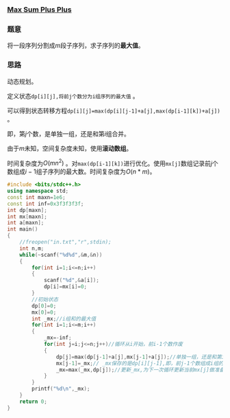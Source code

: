 ### [Max Sum Plus Plus](https://vjudge.net/problem/HDU-1024)

### 题意

将一段序列分割成$m$段子序列，求子序列的**最大值**。

### 思路

动态规划。

定义状态`dp[i][j],将前j个数分为i组序列的最大值` 。

可以得到状态转移方程`dp[i][j]=max(dp[i][j-1]+a[j],max(dp[i-1][k])+a[j])`  。

即，第$j$个数，是单独一组，还是和第$i$组合并。

由于$m$未知，空间复杂度未知，使用**滚动数组**。

时间复杂度为$O(mn^2)$ 。对`max(dp[i-1][k])`进行优化。使用`mx[j]`数组记录前$j$个数组成$i-1$组子序列的最大数。时间复杂度为$O(n*m)$。

```cpp
#include <bits/stdc++.h>
using namespace std;
const int maxn=1e6;
const int inf=0x3f3f3f3f;
int dp[maxn];
int mx[maxn];
int a[maxn];
int main()
{
    //freopen("in.txt","r",stdin);
    int n,m;
    while(~scanf("%d%d",&m,&n))
    {
        for(int i=1;i<=n;i++)
        {
            scanf("%d",&a[i]);
            dp[i]=mx[i]=0;
        }
        //初始状态
        dp[0]=0;
        mx[0]=0;
        int _mx;//i组和的最大值
        for(int i=1;i<=m;i++)
        {
            _mx=-inf;
            for(int j=i;j<=n;j++)//循环从i开始，前i-1个数作废
            {
                dp[j]=max(dp[j-1]+a[j],mx[j-1]+a[j]);//单独一组，还是和第i组合并
                mx[j-1]=_mx;// _mx保存的是dp[i][j-1],即，前j-1个数组成i组的最大值，结合，j循环从i开始
                _mx=max(_mx,dp[j]);//更新_mx,为下一次循环更新当前mx[j]做准备
            }
        }
        printf("%d\n",_mx);
    }
    return 0;
}
```

